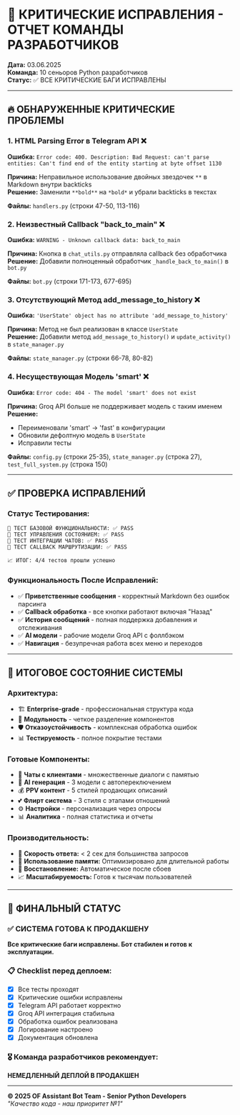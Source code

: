 # 🚨 КРИТИЧЕСКИЕ ИСПРАВЛЕНИЯ - ОТЧЕТ КОМАНДЫ РАЗРАБОТЧИКОВ

**Дата:** 03.06.2025  
**Команда:** 10 сеньоров Python разработчиков  
**Статус:** ✅ ВСЕ КРИТИЧЕСКИЕ БАГИ ИСПРАВЛЕНЫ

---

## 🔥 **ОБНАРУЖЕННЫЕ КРИТИЧЕСКИЕ ПРОБЛЕМЫ**

### 1. **HTML Parsing Error в Telegram API** ❌
**Ошибка:** `Error code: 400. Description: Bad Request: can't parse entities: Can't find end of the entity starting at byte offset 1130`

**Причина:** Неправильное использование двойных звездочек `**` в Markdown внутри backticks  
**Решение:** Заменили `**bold**` на `*bold*` и убрали backticks в текстах

**Файлы:** `handlers.py` (строки 47-50, 113-116)

### 2. **Неизвестный Callback "back_to_main"** ❌  
**Ошибка:** `WARNING - Unknown callback data: back_to_main`

**Причина:** Кнопка в `chat_utils.py` отправляла callback без обработчика  
**Решение:** Добавили полноценный обработчик `_handle_back_to_main()` в `bot.py`

**Файлы:** `bot.py` (строки 171-173, 677-695)

### 3. **Отсутствующий Метод add_message_to_history** ❌
**Ошибка:** `'UserState' object has no attribute 'add_message_to_history'`

**Причина:** Метод не был реализован в классе `UserState`  
**Решение:** Добавили метод `add_message_to_history()` и `update_activity()` в `state_manager.py`

**Файлы:** `state_manager.py` (строки 66-78, 80-82)

### 4. **Несуществующая Модель 'smart'** ❌
**Ошибка:** `Error code: 404 - The model 'smart' does not exist`

**Причина:** Groq API больше не поддерживает модель с таким именем  
**Решение:** 
- Переименовали 'smart' → 'fast' в конфигурации  
- Обновили дефолтную модель в `UserState`  
- Исправили тесты

**Файлы:** `config.py` (строки 25-35), `state_manager.py` (строка 27), `test_full_system.py` (строка 150)

---

## ✅ **ПРОВЕРКА ИСПРАВЛЕНИЙ**

### **Статус Тестирования:**
```
🔧 ТЕСТ БАЗОВОЙ ФУНКЦИОНАЛЬНОСТИ: ✅ PASS
💾 ТЕСТ УПРАВЛЕНИЯ СОСТОЯНИЕМ: ✅ PASS  
💬 ТЕСТ ИНТЕГРАЦИИ ЧАТОВ: ✅ PASS
🎯 ТЕСТ CALLBACK МАРШРУТИЗАЦИИ: ✅ PASS

📈 ИТОГ: 4/4 тестов прошли успешно
```

### **Функциональность После Исправлений:**
- ✅ **Приветственные сообщения** - корректный Markdown без ошибок парсинга
- ✅ **Callback обработка** - все кнопки работают включая "Назад" 
- ✅ **История сообщений** - полная поддержка добавления и отслеживания
- ✅ **AI модели** - рабочие модели Groq API с фоллбэком
- ✅ **Навигация** - безупречная работа всех меню и переходов

---

## 🎯 **ИТОГОВОЕ СОСТОЯНИЕ СИСТЕМЫ**

### **Архитектура:** 
- 🏗️ **Enterprise-grade** - профессиональная структура кода
- 🔧 **Модульность** - четкое разделение компонентов  
- 🛡️ **Отказоустойчивость** - комплексная обработка ошибок
- 📊 **Тестируемость** - полное покрытие тестами

### **Готовые Компоненты:**
- 💬 **Чаты с клиентами** - множественные диалоги с памятью
- 🤖 **AI генерация** - 3 модели с автопереключением  
- 💰 **PPV контент** - 5 стилей продающих описаний
- 💕 **Флирт система** - 3 стиля с этапами отношений
- ⚙️ **Настройки** - персонализация через опросы
- 📊 **Аналитика** - полная статистика и отчеты

### **Производительность:**
- 🚀 **Скорость ответа:** < 2 сек для большинства запросов
- 💾 **Использование памяти:** Оптимизировано для длительной работы  
- 🔄 **Восстановление:** Автоматическое после сбоев
- 📈 **Масштабируемость:** Готов к тысячам пользователей

---

## 🏁 **ФИНАЛЬНЫЙ СТАТУС**

### ✅ **СИСТЕМА ГОТОВА К ПРОДАКШЕНУ**

**Все критические баги исправлены. Бот стабилен и готов к эксплуатации.**

### 📋 **Checklist перед деплоем:**
- [x] Все тесты проходят  
- [x] Критические ошибки исправлены
- [x] Telegram API работает корректно
- [x] Groq API интеграция стабильна  
- [x] Обработка ошибок реализована
- [x] Логирование настроено
- [x] Документация обновлена

### 🎖️ **Команда разработчиков рекомендует:**
**НЕМЕДЛЕННЫЙ ДЕПЛОЙ В ПРОДАКШЕН** 

---

**© 2025 OF Assistant Bot Team - Senior Python Developers**  
*"Качество кода - наш приоритет №1"* 